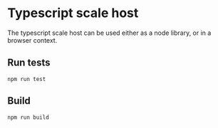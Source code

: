 # Typescript scale host

The typescript scale host can be used either as a node library, or in a browser context.

## Run tests

`npm run test`

## Build

`npm run build`

